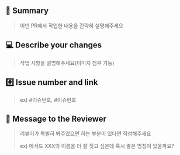 ## 📝 Summary
> 이번 PR에서 작업한 내용을 간략히 설명해주세요

## 💻 Describe your changes
> 작업 사항을 설명해주세요(이미지 첨부 가능)

## #️⃣ Issue number and link
> ex) #이슈번호, #이슈번호

## 💬 Message to the Reviewer
> 리뷰어가 특별히 봐주었으면 하는 부분이 있다면 작성해주세요
>
> ex) 메서드 XXX의 이름을 더 잘 짓고 싶은데 혹시 좋은 명칭이 있을까요?